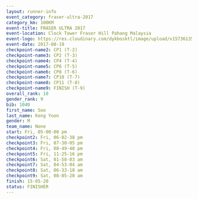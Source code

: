 ```yaml
---
layout: runner-info 
event_category: fraser-ultra-2017 
category_km: 100KM 
event-title: FRASER ULTRA 2017 
event-location: Clock Tower Fraser Hill Pahang Malaysia 
event-logo: https://res.cloudinary.com/dykbosktl/image/upload/v1573613535/Logo/logo_mfst7w.jpg 
event-date: 2017-08-19 
checkpoint-name2: CP1 (T-2) 
checkpoint-name3: CP2 (T-3) 
checkpoint-name4: CP4 (T-4) 
checkpoint-name5: CP6 (T-5) 
checkpoint-name6: CP8 (T-6) 
checkpoint-name7: CP10 (T-7) 
checkpoint-name8: CP11 (T-8) 
checkpoint-name9: FINISH (T-9) 
overall_rank: 10
gender_rank: 9
bib: 1040
first_name: Soo
last_name: Kong Yoon
gender: M
team_name: None
start: Fri, 05-00-00 pm
checkpoint2: Fri, 06-02-38 pm
checkpoint3: Fri, 07-30-05 pm
checkpoint4: Fri, 08-49-40 pm
checkpoint5: Fri, 11-25-16 pm
checkpoint6: Sat, 01-58-03 am
checkpoint7: Sat, 04-53-04 am
checkpoint8: Sat, 06-33-18 am
checkpoint9: Sat, 08-05-20 am
finish: 15-05-20
status: FINISHER
---
```

